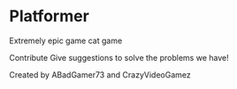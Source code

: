 # Platformer
Extremely epic game cat game


Contribute
Give suggestions to solve the problems we have!

Created by
ABadGamer73 and CrazyVideoGamez
